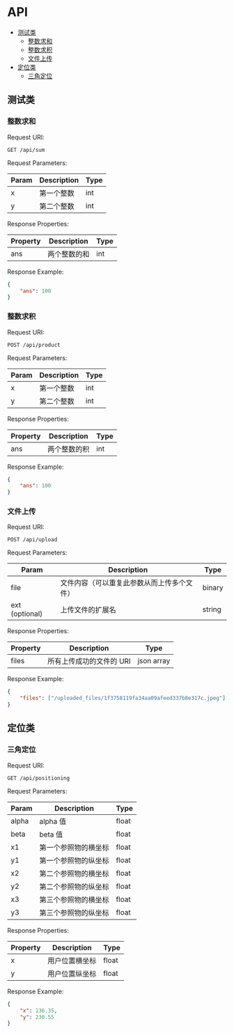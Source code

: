 # API

<!-- MarkdownTOC -->

- [测试类](#测试类)
    - [整数求和](#整数求和)
    - [整数求积](#整数求积)
    - [文件上传](#文件上传)
- [定位类](#定位类)
    - [三角定位](#三角定位)

<!-- /MarkdownTOC -->

<a name="测试类"></a>
## 测试类

<a name="整数求和"></a>
### 整数求和

Request URI:

```
GET /api/sum
```

Request Parameters:

| Param | Description | Type |
|-------|-------------|------|
|x|第一个整数|int|
|y|第二个整数|int|

Response Properties:

| Property | Description | Type |
|----------|-------------|------|
|ans|两个整数的和|int|

Response Example:

```json
{
    "ans": 100
}
```

<a name="整数求积"></a>
### 整数求积

Request URI:

```
POST /api/product
```

Request Parameters:

| Param | Description | Type |
|-------|-------------|------|
|x|第一个整数|int|
|y|第二个整数|int|

Response Properties:

| Property | Description | Type |
|----------|-------------|------|
|ans|两个整数的积|int|

Response Example:

```json
{
    "ans": 100
}
```

<a name="文件上传"></a>
### 文件上传

Request URI:

```
POST /api/upload
```

Request Parameters:

| Param | Description | Type |
|-------|-------------|------|
|file|文件内容（可以重复此参数从而上传多个文件）|binary|
|ext (optional)|上传文件的扩展名|string|

Response Properties:

| Property | Description | Type |
|----------|-------------|------|
|files|所有上传成功的文件的 URI|json array|

Response Example:

```json
{
    "files": ["/uploaded_files/1f3758119fa34aa09afeed337b8e317c.jpeg"]
}
```

<a name="定位类"></a>
## 定位类

<a name="三角定位"></a>
### 三角定位

Request URI:

```
GET /api/positioning
```

Request Parameters:

| Param | Description | Type |
|-------|-------------|------|
|alpha|alpha 值|float|
|beta|beta 值|float|
|x1|第一个参照物的横坐标|float|
|y1|第一个参照物的纵坐标|float|
|x2|第二个参照物的横坐标|float|
|y2|第二个参照物的纵坐标|float|
|x3|第三个参照物的横坐标|float|
|y3|第三个参照物的纵坐标|float|

Response Properties:

| Property | Description | Type |
|----------|-------------|------|
|x|用户位置横坐标|float|
|y|用户位置纵坐标|float|

Response Example:

```json
{
    "x": 136.35,
    "y": 230.55
}
```
